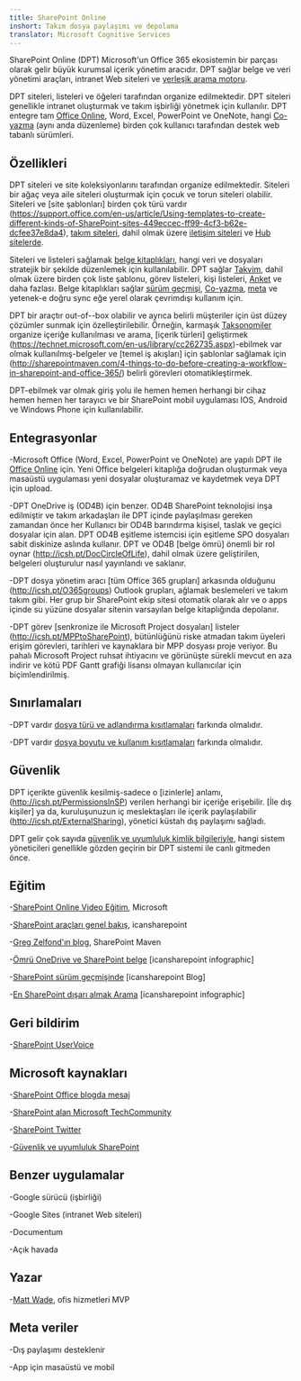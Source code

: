 ```yaml
---
title: SharePoint Online
inshort: Takım dosya paylaşımı ve depolama
translator: Microsoft Cognitive Services
---
```



SharePoint Online (DPT) Microsoft'un Office 365 ekosistemin bir parçası olarak gelir büyük kurumsal içerik yönetim aracıdır. DPT sağlar belge ve veri yönetimi araçları, intranet Web siteleri ve [yerleşik arama motoru](http://icsh.pt/HowToSPSearch).

DPT siteleri, listeleri ve öğeleri tarafından organize edilmektedir. DPT siteleri genellikle intranet oluşturmak ve takım işbirliği yönetmek için kullanılır. DPT entegre tam [Office Online](https://technet.microsoft.com/en-us/library/word-online-service-description.aspx), Word, Excel, PowerPoint ve OneNote, hangi [Co-yazma](http://icsh.pt/CoAuthoring) (aynı anda düzenleme) birden çok kullanıcı tarafından destek web tabanlı sürümleri.

Özellikleri
---------

DPT siteleri ve site koleksiyonlarını tarafından organize edilmektedir. Siteleri bir ağaç veya aile siteleri oluşturmak için çocuk ve torun siteleri olabilir. Siteleri ve [site şablonları] birden çok türü vardır (https://support.office.com/en-us/article/Using-templates-to-create-different-kinds-of-SharePoint-sites-449eccec-ff99-4cf3-b62e-dcfee37e8da4), [takım siteleri](https://support.office.com/en-us/article/what-is-a-sharepoint-team-site-75545757-36c3-46a7-beed-0aaa74f0401e), dahil olmak üzere [iletişim siteleri](https://support.office.com/en-us/article/what-is-a-sharepoint-communication-site-94a33429-e580-45c3-a090-5512a8070732) ve [Hub sitelerde](https://docs.microsoft.com/en-us/sharepoint/dev/features/hub-site/hub-site-overview).

Siteleri ve listeleri sağlamak [belge kitaplıkları](http://icsh.pt/SPDocLibs), hangi veri ve dosyaları stratejik bir şekilde düzenlemek için kullanılabilir. DPT sağlar [Takvim](https//icsh.pt/SPCalendars), dahil olmak üzere birden çok liste şablonu, görev listeleri, kişi listeleri, [Anket](http://icsh.pt/SPSurveyIntro) ve daha fazlası. Belge kitaplıkları sağlar [sürüm geçmişi](http://icsh.pt/VersionHistory), [Co-yazma](http://icsh.pt/CoAuthoring), [meta](http://icsh.pt/MetadataGuide) ve yetenek-e doğru sync eğe yerel olarak çevrimdışı kullanım için.

DPT bir araçtır out-of--box olabilir ve ayrıca belirli müşteriler için üst düzey çözümler sunmak için özelleştirilebilir. Örneğin, karmaşık [Taksonomiler](http://sharepointmaven.com/2-ways-to-design-sharepoint-taxonomy-for-an-organization/) organize içeriğe kullanılması ve arama, [içerik türleri] geliştirmek (https://technet.microsoft.com/en-us/library/cc262735.aspx)-ebilmek var olmak kullanılmış-belgeler ve [temel iş akışları] için şablonlar sağlamak için (http://sharepointmaven.com/4-things-to-do-before-creating-a-workflow-in-sharepoint-and-office-365/) belirli görevleri otomatikleştirmek.

DPT-ebilmek var olmak giriş yolu ile hemen hemen herhangi bir cihaz hemen hemen her tarayıcı ve bir SharePoint mobil uygulaması IOS, Android ve Windows Phone için kullanılabilir.

Entegrasyonlar
---------

-Microsoft Office (Word, Excel, PowerPoint ve OneNote) are yapılı DPT ile [Office Online](https://technet.microsoft.com/en-us/library/word-online-service-description.aspx) için. Yeni Office belgeleri kitaplığa doğrudan oluşturmak veya masaüstü uygulaması yeni dosyalar oluşturamaz ve kaydetmek veya DPT için upload.

-DPT OneDrive iş (OD4B) için benzer. OD4B SharePoint teknolojisi inşa edilmiştir ve takım arkadaşları ile DPT içinde paylaşılması gereken zamandan önce her Kullanıcı bir OD4B barındırma kişisel, taslak ve geçici dosyalar için alan. DPT OD4B eşitleme istemcisi için eşitleme SPO dosyaları sabit diskinize aslında kullanır. DPT ve OD4B [belge ömrü] önemli bir rol oynar (http://icsh.pt/DocCircleOfLife), dahil olmak üzere geliştirilen, belgeleri oluşturulur nasıl yayınlandı ve saklanır.

-DPT dosya yönetim aracı [tüm Office 365 grupları] arkasında olduğunu (http://icsh.pt/O365groups) Outlook grupları, ağlamak beslemeleri ve takım takım gibi. Her grup bir SharePoint ekip sitesi otomatik olarak alır ve o apps içinde su yüzüne dosyalar sitenin varsayılan belge kitaplığında depolanır.

-DPT görev [senkronize ile Microsoft Project dosyaları] listeler (http://icsh.pt/MPPtoSharePoint), bütünlüğünü riske atmadan takım üyeleri erişim görevleri, tarihleri ve kaynaklara bir MPP dosyası proje veriyor. Bu pahalı Microsoft Project ruhsat ihtiyacını ve görünüşte sürekli mevcut en aza indirir ve kötü PDF Gantt grafiği lisansı olmayan kullanıcılar için biçimlendirilmiş.

Sınırlamaları
---------

-DPT vardır [dosya türü ve adlandırma kısıtlamaları](http://icsh.pt/SPFileTypeLimits) farkında olmalıdır.

-DPT vardır [dosya boyutu ve kullanım kısıtlamaları](http://icsh.pt/SPUseLimits) farkında olmalıdır.

Güvenlik
---------

DPT içerikte güvenlik kesilmiş-sadece o [izinlerle] anlamı, (http://icsh.pt/PermissionsInSP) verilen herhangi bir içeriğe erişebilir. [İle dış kişiler] ya da, kuruluşunuzun iç meslektaşları ile içerik paylaşılabilir (http://icsh.pt/ExternalSharing), yönetici küstah dış paylaşımı sağladı.

DPT gelir çok sayıda [güvenlik ve uyumluluk kimlik bilgileriyle](https://blogs.technet.microsoft.com/wbaer/2017/03/13/security-and-compliance-in-sharepoint-online-and-onedrive-for-business/), hangi sistem yöneticileri genellikle gözden geçirin bir DPT sistemi ile canlı gitmeden önce.

Eğitim
---------

-[SharePoint Online Video Eğitim](https://support.office.com/en-us/article/SharePoint-Online-video-training-cb8ef501-84db-4427-ac77-ec2009fb8e23?ui=en-US&rs=en-US&ad=US), Microsoft

-[SharePoint araçları genel bakış](http://icansharepoint.com/tools), icansharepoint

-[Greg Zelfond'ın blog](http://sharepointmaven.com/blog-sharepoint-best-practices/), SharePoint Maven

-[Ömrü OneDrive ve SharePoint belge](http://icsh.pt/DocCircleOfLife) \[icansharepoint
    infographic\]

-[SharePoint sürüm geçmişinde](http://icsh.pt/VersionHistory)
    \[icansharepoint Blog\]

-[En SharePoint dışarı almak
    Arama](http://icsh.pt/HowToSPSearch) \[icansharepoint infographic\]

Geri bildirim
---------

-[SharePoint UserVoice](https://sharepoint.uservoice.com/)

Microsoft kaynakları
---------

-[SharePoint Office blogda mesaj](https://blogs.office.com/en-us/sharepoint/)

-[SharePoint alan Microsoft TechCommunity](https://techcommunity.microsoft.com/t5/SharePoint/bd-p/SharePoint_General)

-[SharePoint Twitter](https://twitter.com/sharepoint)

-[Güvenlik ve uyumluluk SharePoint](https://blogs.technet.microsoft.com/wbaer/2017/03/13/security-and-compliance-in-sharepoint-online-and-onedrive-for-business/)


Benzer uygulamalar
--------------------

-Google sürücü (işbirliği)

-Google Sites (intranet Web siteleri)

-Documentum

-Açık havada

Yazar
---------

-[Matt Wade](https://www.linkedin.com/in/thatmattwade/), ofis hizmetleri MVP

Meta veriler
--------

-Dış paylaşımı desteklenir

-App için masaüstü ve mobil

